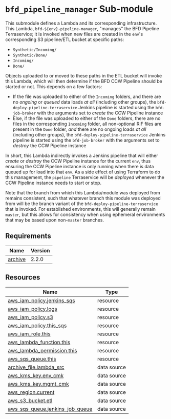 # `bfd_pipeline_manager` Sub-module

This submodule defines a Lambda and its corresponding infrastructure. This Lambda,
`bfd-${env}-pipeline-manager`, "manages" the BFD Pipeline Terraservice; it is invoked when new files
are created in the `env`'s corresponding S3 pipeline/ETL bucket at specific paths:

- `Synthetic/Incoming/`
- `Synthetic/Done/`
- `Incoming/`
- `Done/`

Objects uploaded to or moved to these paths in the ETL bucket will invoke this Lambda, which will
then determine if the BFD CCW Pipeline should be started or not. This depends on a few factors:

- If the file was uploaded to either of the `Incoming` folders, and there are no _ongoing_ or
  _queued_ data loads _at all_ (including other groups), the `bfd-deploy-pipeline-terraservice`
  Jenkins pipeline is started using the `bfd-job-broker` with the arguments set to _create_ the CCW
  Pipeline instance
- Else, if the file was uploaded to either of the `Done` folders, there are no files in the
  corresponding `Incoming` folder, all non-optional RIF files are present in the `Done` folder,
  _and_ there are no ongoing loads _at all_ (including other groups), the
  `bfd-deploy-pipeline-terraservice` Jenkins pipeline is started using the `bfd-job-broker` with the
  arguments set to _destroy_ the CCW Pipeline instance

In short, this Lambda indirectly invokes a Jenkins pipeline that will either _create_ or _destroy_
the CCW Pipeline instance for the current `env`, thus ensuring the CCW Pipeline instance is only
running when there is data queued up for load into that `env`. As a side effect of using Terraform
to do this management, the `pipeline` Terraservice will be _deployed_ whenever the CCW Pipeline
instance needs to start or stop.

Note that the branch from which this Lambda/module was deployed from remains consistent, such that
whatever branch this module was deployed from will be the branch variant of the
`bfd-deploy-pipeline-terraservice` that is invoked. For established environments, this will
generally remain `master`, but this allows for consistency when using ephemeral environments that
may be based upon non-`master` branches.

<!-- BEGIN_TF_DOCS -->
<!-- GENERATED WITH `terraform-docs .`
     Manually updating the README.md will be overwritten.
     For more details, see the file '.terraform-docs.yml' or
     https://terraform-docs.io/user-guide/configuration/
-->
## Requirements

| Name | Version |
|------|---------|
| <a name="requirement_archive"></a> [archive](#requirement\_archive) | 2.2.0 |

<!-- GENERATED WITH `terraform-docs .`
Manually updating the README.md will be overwritten.
For more details, see the file '.terraform-docs.yml' or
https://terraform-docs.io/user-guide/configuration/
-->

## Resources

| Name | Type |
|------|------|
| [aws_iam_policy.jenkins_sqs](https://registry.terraform.io/providers/hashicorp/aws/latest/docs/resources/iam_policy) | resource |
| [aws_iam_policy.logs](https://registry.terraform.io/providers/hashicorp/aws/latest/docs/resources/iam_policy) | resource |
| [aws_iam_policy.s3](https://registry.terraform.io/providers/hashicorp/aws/latest/docs/resources/iam_policy) | resource |
| [aws_iam_policy.this_sqs](https://registry.terraform.io/providers/hashicorp/aws/latest/docs/resources/iam_policy) | resource |
| [aws_iam_role.this](https://registry.terraform.io/providers/hashicorp/aws/latest/docs/resources/iam_role) | resource |
| [aws_lambda_function.this](https://registry.terraform.io/providers/hashicorp/aws/latest/docs/resources/lambda_function) | resource |
| [aws_lambda_permission.this](https://registry.terraform.io/providers/hashicorp/aws/latest/docs/resources/lambda_permission) | resource |
| [aws_sqs_queue.this](https://registry.terraform.io/providers/hashicorp/aws/latest/docs/resources/sqs_queue) | resource |
| [archive_file.lambda_src](https://registry.terraform.io/providers/hashicorp/archive/2.2.0/docs/data-sources/file) | data source |
| [aws_kms_key.env_cmk](https://registry.terraform.io/providers/hashicorp/aws/latest/docs/data-sources/kms_key) | data source |
| [aws_kms_key.mgmt_cmk](https://registry.terraform.io/providers/hashicorp/aws/latest/docs/data-sources/kms_key) | data source |
| [aws_region.current](https://registry.terraform.io/providers/hashicorp/aws/latest/docs/data-sources/region) | data source |
| [aws_s3_bucket.etl](https://registry.terraform.io/providers/hashicorp/aws/latest/docs/data-sources/s3_bucket) | data source |
| [aws_sqs_queue.jenkins_job_queue](https://registry.terraform.io/providers/hashicorp/aws/latest/docs/data-sources/sqs_queue) | data source |
<!-- END_TF_DOCS -->
